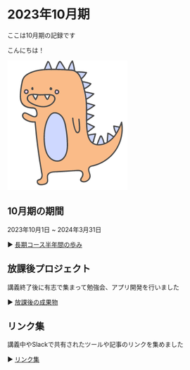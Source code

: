 # 2023年10月期

ここは10月期の記録です

こんにちは！

![image](./contents/y_saurus.png)


## 10月期の期間
2023年10月1日 ~ 2024年3月31日

▶ [長期コース半年間の歩み](./01_history.md)


## 放課後プロジェクト
講義終了後に有志で集まって勉強会、アプリ開発を行いました

▶ [放課後の成果物](./02_product.md)


## リンク集
講義中やSlackで共有されたツールや記事のリンクを集めました

▶ [リンク集](./03_links.md)
